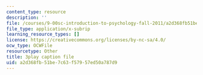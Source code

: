 ```yaml
---
content_type: resource
description: ''
file: /courses/9-00sc-introduction-to-psychology-fall-2011/a2d368fb51be7c63f57957ed50a787d9_MYMYXhR2Ppw.srt
file_type: application/x-subrip
learning_resource_types: []
license: https://creativecommons.org/licenses/by-nc-sa/4.0/
ocw_type: OCWFile
resourcetype: Other
title: 3play caption file
uid: a2d368fb-51be-7c63-f579-57ed50a787d9
---
```


